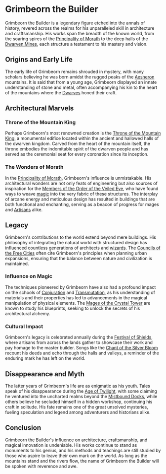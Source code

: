 # Grimbeorn the Builder

Grimbeorn the Builder is a legendary figure etched into the annals of history, revered across the realms for his unparalleled skill in architecture and craftsmanship. His works span the breadth of the known world, from the soaring spires of the [Principality of Morath](Principality%20of%20Morath.md) to the deep halls of the [Dwarven Mines](Dwarven%20Mines.md), each structure a testament to his mastery and vision.

## Origins and Early Life

The early life of Grimbeorn remains shrouded in mystery, with many scholars believing he was born amidst the rugged peaks of the [Aesheron](Aesheron.md) mountains. It is said that from a young age, Grimbeorn displayed an innate understanding of stone and metal, often accompanying his kin to the heart of the mountains where the [Dwarves](Dwarves.md) honed their craft.

## Architectural Marvels

### Throne of the Mountain King

Perhaps Grimbeorn's most renowned creation is the [Throne of the Mountain King](Throne%20of%20the%20Mountain%20King.md), a monumental edifice located within the ancient and hallowed halls of the dwarven kingdom. Carved from the heart of the mountain itself, the throne embodies the indomitable spirit of the dwarven people and has served as the ceremonial seat for every coronation since its inception.

### The Wonders of Morath

In the [Principality of Morath](Principality%20of%20Morath.md), Grimbeorn's influence is unmistakable. His architectural wonders are not only feats of engineering but also sources of inspiration for the [Members of the Order of the Veiled Eye](Members%20of%20the%20Order%20of%20the%20Veiled%20Eye.md), who have found ways to weave [magic](Magic.md) into the very fabric of these structures. The interplay of arcane energy and meticulous design has resulted in buildings that are both functional and enchanting, serving as a beacon of progress for mages and [Artisans](Artisans.md) alike.

## Legacy

Grimbeorn's contributions to the world extend beyond mere buildings. His philosophy of integrating the natural world with structured design has influenced countless generations of architects and [wizards](Wizardry.md). The [Councils of the Free Cities](Councils%20of%20the%20Free%20Cities.md) often cite Grimbeorn's principles when planning urban expansions, ensuring that the balance between nature and civilization is maintained.

### Influence on Magic

The techniques pioneered by Grimbeorn have also had a profound impact on the schools of [Conjuration](Conjuration.md) and [Transmutation](Transmutation.md), as his understanding of materials and their properties has led to advancements in the magical manipulation of physical elements. The [Mages of the Crystal Tower](Mages%20of%20the%20Crystal%20Tower.md) are known to study his blueprints, seeking to unlock the secrets of his architectural alchemy.

### Cultural Impact

Grimbeorn's legacy is celebrated annually during the [Festival of Shields](Festival%20of%20Shields.md), where artisans from across the lands gather to showcase their work and pay homage to the master builder. Songs like the [Chant of the Silver Bloom](Chant%20of%20the%20Silver%20Bloom.md) recount his deeds and echo through the halls and valleys, a reminder of the enduring mark he has left on the world.

## Disappearance and Myth

The latter years of Grimbeorn's life are as enigmatic as his youth. Tales speak of his disappearance during the [Age of Twilight](Age%20of%20Twilight.md), with some claiming he ventured into the uncharted realms beyond the [Mistbound Docks](Mistbound%20Docks.md), while others believe he secluded himself in a hidden workshop, continuing his craft in solitude. His fate remains one of the great unsolved mysteries, fueling speculation and legend among adventurers and historians alike.

## Conclusion

Grimbeorn the Builder's influence on architecture, craftsmanship, and magical innovation is undeniable. His works continue to stand as monuments to his genius, and his methods and teachings are still studied by those who aspire to leave their own mark on the world. As long as the mountains stand and the rivers flow, the name of Grimbeorn the Builder will be spoken with reverence and awe.